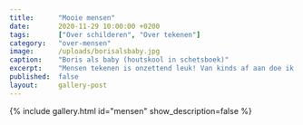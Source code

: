 ```yaml
---
title:      "Mooie mensen"
date:       2020-11-29 10:00:00 +0200
tags:       ["Over schilderen", "Over tekenen"]
category:   "over-mensen"
image:      /uploads/borisalsbaby.jpg
caption:    "Boris als baby (houtskool in schetsboek)"
excerpt:    "Mensen tekenen is onzettend leuk! Van kinds af aan doe ik het graag. Hier een galerij met een collectie door mij tekende mensen. Van snelle schetsen, tot schilderijen."
published:  false
layout:     gallery-post
---
```


{% include gallery.html id="mensen" show_description=false %}
